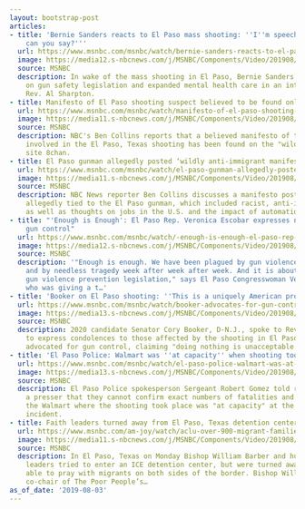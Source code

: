```yaml
---
layout: bootstrap-post
articles:
- title: 'Bernie Sanders reacts to El Paso mass shooting: ''I''m speechless. What
    can you say?'''
  url: https://www.msnbc.com/msnbc/watch/bernie-sanders-reacts-to-el-paso-mass-shooting-i-m-speechless-what-can-you-say-65265733812
  image: https://media12.s-nbcnews.com/j/MSNBC/Components/Video/201908/n_msnbc_elpasoBernieSanders_190803_1920x1080.nbcnews-fp-1200-630.jpg
  source: MSNBC
  description: In wake of the mass shooting in El Paso, Bernie Sanders calls for action
    on gun safety legislation and expanded mental health care in an interview with
    Rev. Al Sharpton.
- title: Manifesto of El Paso shooting suspect believed to be found online
  url: https://www.msnbc.com/msnbc/watch/manifesto-of-el-paso-shooting-suspect-believed-to-be-found-online-65265221968
  image: https://media11.s-nbcnews.com/j/MSNBC/Components/Video/201908/n_msnbc_brk_manifesto_190803_1920x1080.nbcnews-fp-1200-630.jpg
  source: MSNBC
  description: NBC's Ben Collins reports that a believed manifesto of the suspect
    involved in the El Paso, Texas shooting has been found on the "wildly anti-immigrant"
    site 8chan.
- title: El Paso gunman allegedly posted ‘wildly anti-immigrant manifesto’ online
  url: https://www.msnbc.com/msnbc/watch/el-paso-gunman-allegedly-posted-wildly-anti-immigrant-manifesto-online-65265221968
  image: https://media11.s-nbcnews.com/j/MSNBC/Components/Video/201908/n_msnbc_brk_manifesto_190803_1920x1080.nbcnews-fp-1200-630.jpg
  source: MSNBC
  description: NBC News reporter Ben Collins discusses a manifesto posted on 8chan,
    allegedly tied to the El Paso gunman, which included racist, anti-immigrant sentiments
    as well as thoughts on jobs in the U.S. and the impact of automation.
- title: "'Enough is Enough': El Paso Rep. Veronica Escobar expresses need for more
    gun control"
  url: https://www.msnbc.com/msnbc/watch/-enough-is-enough-el-paso-rep-veronica-escobar-expresses-need-for-more-gun-control-after-mass-shooting-at-mall-65265221670
  image: https://media12.s-nbcnews.com/j/MSNBC/Components/Video/201908/n_msnbc_elpasoEscobar_190803_1920x1080.nbcnews-fp-1200-630.jpg
  source: MSNBC
  description: '"Enough is enough. We have been plagued by gun violence in this country
    and by needless tragedy week after week after week. And it is about time for sensible
    gun violence prevention legislation," says El Paso Congresswoman Veronica Escobar,
    who was giving a t…'
- title: 'Booker on El Paso shooting: ''This is a uniquely American problem'''
  url: https://www.msnbc.com/msnbc/watch/booker-advocates-for-gun-control-after-the-el-paso-shooting-65265221588
  image: https://media13.s-nbcnews.com/j/MSNBC/Components/Video/201908/n_msnbc_brk_booker_190803_1920x1080.nbcnews-fp-1200-630.jpg
  source: MSNBC
  description: 2020 candidate Senator Cory Booker, D-N.J., spoke to Rev. Al Sharpton
    to express condolences to those affected by the shooting in El Paso, Texas and
    advocated for gun control, claiming "doing nothing is unacceptable."
- title: 'El Paso Police: Walmart was ''at capacity'' when shooting took place'
  url: https://www.msnbc.com/msnbc/watch/el-paso-police-walmart-was-at-capacity-when-shooting-took-place-65263173844
  image: https://media13.s-nbcnews.com/j/MSNBC/Components/Video/201908/n_msnbc_brk_elpaso_policepresser_190803_1920x1080.nbcnews-fp-1200-630.jpg
  source: MSNBC
  description: El Paso Police spokesperson Sergeant Robert Gomez told reporters at
    a presser that they cannot confirm exact numbers of fatalities and wounded but
    the Walmart where the shooting took place was "at capacity" at the time of the
    incident.
- title: Faith leaders turned away from El Paso, Texas detention center
  url: https://www.msnbc.com/am-joy/watch/aclu-over-900-migrant-families-separated-at-border-in-last-year-65263173791
  image: https://media11.s-nbcnews.com/j/MSNBC/Components/Video/201908/n_joy_immigration_190803_1920x1080.nbcnews-fp-1200-630.jpg
  source: MSNBC
  description: In El Paso, Texas on Monday Bishop William Barber and hundreds of faith
    leaders tried to enter an ICE detention center, but were turned away, yet were
    able to pray with migrants on both sides of the border. Bishop William Barber,
    co-chair of The Poor People’s…
as_of_date: '2019-08-03'
---
```


